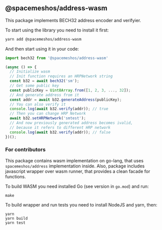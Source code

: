 ## @spacemeshos/address-wasm

This package implements BECH32 address encoder and verifyier.

To start using the library you need to install it first:
```sh
yarn add @spacemeshos/address-wasm
```

And then start using it in your code:
```js
import bech32 from '@spacemeshos/address-wasm'

(async () => {
  // Initialize wasm
  // Init function requires an HRPNetwork string
  const b32 = await bech32('sm');
  // Get some public key
  const publicKey = Uint8Array.from([1, 2, 3, ..., 32]);
  // And generate address from it
  const addr = await b32.generateAddress(publicKey);
  // You can also verify it
  console.log(await b32.verify(addr)); // true
  // Then you can change HRP Network
  await b32.setHRPNetwork('smtest');
  // And now previously generated address becomes ivalid,
  // because it refers to different HRP network
  console.log(await b32.verify(addr)); // false
})();
```

### For contributors

This package contains wasm implementation on go-lang, that uses `spacemeshos/address` implementation inside.
Also, package includes javascript wrapper over wasm runner, that provides a clean facade for functions.

To build WASM you need installed Go (see version in `go.mod`) and run:
```
make
```

To build wrapper and run tests you need to install NodeJS and yarn, then:
```
yarn
yarn build
yarn test
```